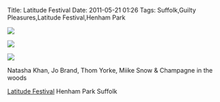 Title: Latitude Festival
Date: 2011-05-21 01:26
Tags: Suffolk,Guilty Pleasures,Latitude Festival,Henham Park

![](/images/5615_538857575718_277700075_2010192_3989027_n.jpg)
 
![](/images/5615_538852495898_277700075_2009935_2304050_n.jpg)
 
 
![](/images/5615_538855105668_277700075_2010162_6802969_n.jpg)
 

Natasha Khan, Jo Brand, Thom Yorke, Miike Snow & Champagne in the woods
 

[Latitude Festival](http://www.latitudefestival.co.uk/)
Henham Park
Suffolk
 

